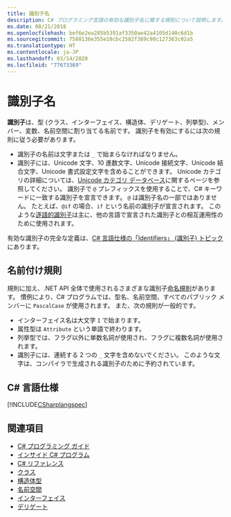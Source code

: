 ```yaml
---
title: 識別子名
description: C# プログラミング言語の有効な識別子名に関する規則について説明します。
ms.date: 08/21/2018
ms.openlocfilehash: bef6e2ea285b5391af3350ae42a4105d140c6d1b
ms.sourcegitcommit: 7588136e355e10cbc2582f389c90c127363c02a5
ms.translationtype: HT
ms.contentlocale: ja-JP
ms.lasthandoff: 03/14/2020
ms.locfileid: "77673369"
---
```

# <a name="identifier-names"></a>識別子名

**識別子**は、型 (クラス、インターフェイス、構造体、デリゲート、列挙型)、メンバー、変数、名前空間に割り当てる名前です。 識別子を有効にするには次の規則に従う必要があります。

- 識別子の名前は文字または `_` で始まらなければなりません。
- 識別子には、Unicode 文字、10 進数文字、Unicode 接続文字、Unicode 結合文字、Unicode 書式設定文字を含めることができます。 Unicode カテゴリの詳細については、[Unicode カテゴリ データベース](https://www.unicode.org/reports/tr44/)に関するページを参照してください。
識別子で `@` プレフィックスを使用することで、C# キーワードに一致する識別子を宣言できます。 `@` は識別子名の一部ではありません。 たとえば、`@if` の場合、`if` という名前の識別子が宣言されます。 このような[逐語的識別子](../../language-reference/tokens/verbatim.md)は主に、他の言語で宣言された識別子との相互運用性のために使用されます。

有効な識別子の完全な定義は、[C# 言語仕様の「Identifiers」 (識別子) トピック](../../../../_csharplang/spec/lexical-structure.md#identifiers)にあります。

## <a name="naming-conventions"></a>名前付け規則

規則に加え、.NET API 全体で使用されるさまざまな識別子[命名規則](../../../standard/design-guidelines/naming-guidelines.md)があります。 慣例により、C# プログラムでは、型名、名前空間、すべてのパブリック メンバーに `PascalCase` が使用されます。 また、次の規則が一般的です。

- インターフェイス名は大文字 `I` で始まります。
- 属性型は `Attribute` という単語で終わります。
- 列挙型では、フラグ以外に単数名詞が使用され、フラグに複数名詞が使用されます。
- 識別子には、連続する 2 つの `_` 文字を含めないでください。 このような文字は、コンパイラで生成される識別子のために予約されています。

## <a name="c-language-specification"></a>C# 言語仕様

[!INCLUDE[CSharplangspec](~/includes/csharplangspec-md.md)]  
  
## <a name="see-also"></a>関連項目

- [C# プログラミング ガイド](../index.md)
- [インサイド C# プログラム](./index.md)
- [C# リファレンス](../../language-reference/index.md)
- [クラス](../classes-and-structs/classes.md)
- [構造体型](../../language-reference/builtin-types/struct.md)
- [名前空間](../namespaces/index.md)
- [インターフェイス](../interfaces/index.md)
- [デリゲート](../delegates/index.md)
